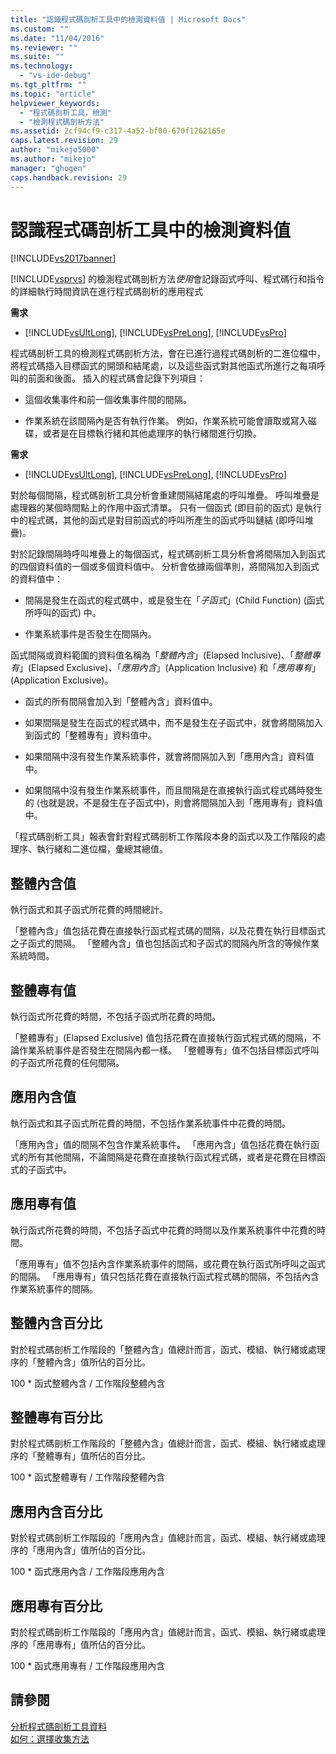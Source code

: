 ```yaml
---
title: "認識程式碼剖析工具中的檢測資料值 | Microsoft Docs"
ms.custom: ""
ms.date: "11/04/2016"
ms.reviewer: ""
ms.suite: ""
ms.technology: 
  - "vs-ide-debug"
ms.tgt_pltfrm: ""
ms.topic: "article"
helpviewer_keywords: 
  - "程式碼剖析工具，檢測"
  - "檢測程式碼剖析方法"
ms.assetid: 2cf94cf9-c317-4a52-bf00-670f1262165e
caps.latest.revision: 29
author: "mikejo5000"
ms.author: "mikejo"
manager: "ghogen"
caps.handback.revision: 29
---
```

# 認識程式碼剖析工具中的檢測資料值
[!INCLUDE[vs2017banner](../code-quality/includes/vs2017banner.md)]

[!INCLUDE[vsprvs](../code-quality/includes/vsprvs_md.md)] 的檢測程式碼剖析方法*使用*會記錄函式呼叫、程式碼行和指令的詳細執行時間資訊在進行程式碼剖析的應用程式  
  
 **需求**  
  
-   [!INCLUDE[vsUltLong](../code-quality/includes/vsultlong_md.md)], [!INCLUDE[vsPreLong](../code-quality/includes/vsprelong_md.md)], [!INCLUDE[vsPro](../code-quality/includes/vspro_md.md)]  
  
 程式碼剖析工具的檢測程式碼剖析方法，會在已進行過程式碼剖析的二進位檔中，將程式碼插入目標函式的開頭和結尾處，以及這些函式對其他函式所進行之每項呼叫的前面和後面。  插入的程式碼會記錄下列項目：  
  
-   這個收集事件和前一個收集事件間的間隔。  
  
-   作業系統在該間隔內是否有執行作業。  例如，作業系統可能會讀取或寫入磁碟，或者是在目標執行緒和其他處理序的執行緒間進行切換。  
  
 **需求**  
  
-   [!INCLUDE[vsUltLong](../code-quality/includes/vsultlong_md.md)], [!INCLUDE[vsPreLong](../code-quality/includes/vsprelong_md.md)], [!INCLUDE[vsPro](../code-quality/includes/vspro_md.md)]  
  
 對於每個間隔，程式碼剖析工具分析會重建間隔結尾處的呼叫堆疊。  呼叫堆疊是處理器的某個時間點上的作用中函式清單。  只有一個函式 \(即目前的函式\) 是執行中的程式碼，其他的函式是對目前函式的呼叫所產生的函式呼叫鏈結 \(即呼叫堆疊\)。  
  
 對於記錄間隔時呼叫堆疊上的每個函式，程式碼剖析工具分析會將間隔加入到函式的四個資料值的一個或多個資料值中。  分析會依據兩個準則，將間隔加入到函式的資料值中：  
  
-   間隔是發生在函式的程式碼中，或是發生在「*子函式*」\(Child Function\) \(函式所呼叫的函式\) 中。  
  
-   作業系統事件是否發生在間隔內。  
  
 函式間隔或資料範圍的資料值名稱為「*整體內含*」\(Elapsed Inclusive\)、「*整體專有*」\(Elapsed Exclusive\)、「*應用內含*」\(Application Inclusive\) 和「*應用專有*」\(Application Exclusive\)。  
  
-   函式的所有間隔會加入到「整體內含」資料值中。  
  
-   如果間隔是發生在函式的程式碼中，而不是發生在子函式中，就會將間隔加入到函式的「整體專有」資料值中。  
  
-   如果間隔中沒有發生作業系統事件，就會將間隔加入到「應用內含」資料值中。  
  
-   如果間隔中沒有發生作業系統事件，而且間隔是在直接執行函式程式碼時發生的 \(也就是說，不是發生在子函式中\)，則會將間隔加入到「應用專有」資料值中。  
  
 「程式碼剖析工具」報表會針對程式碼剖析工作階段本身的函式以及工作階段的處理序、執行緒和二進位檔，彙總其總值。  
  
## 整體內含值  
 執行函式和其子函式所花費的時間總計。  
  
 「整體內含」值包括花費在直接執行函式程式碼的間隔，以及花費在執行目標函式之子函式的間隔。  「整體內含」值也包括函式和子函式的間隔內所含的等候作業系統時間。  
  
## 整體專有值  
 執行函式所花費的時間，不包括子函式所花費的時間。  
  
 「整體專有」\(Elapsed Exclusive\) 值包括花費在直接執行函式程式碼的間隔，不論作業系統事件是否發生在間隔內都一樣。  「整體專有」值不包括目標函式呼叫的子函式所花費的任何間隔。  
  
## 應用內含值  
 執行函式和其子函式所花費的時間，不包括作業系統事件中花費的時間。  
  
 「應用內含」值的間隔不包含作業系統事件。  「應用內含」值包括花費在執行函式的所有其他間隔，不論間隔是花費在直接執行函式程式碼，或者是花費在目標函式的子函式中。  
  
## 應用專有值  
 執行函式所花費的時間，不包括子函式中花費的時間以及作業系統事件中花費的時間。  
  
 「應用專有」值不包括內含作業系統事件的間隔，或花費在執行函式所呼叫之函式的間隔。  「應用專有」值只包括花費在直接執行函式程式碼的間隔，不包括內含作業系統事件的間隔。  
  
## 整體內含百分比  
 對於程式碼剖析工作階段的「整體內含」值總計而言，函式、模組、執行緒或處理序的「整體內含」值所佔的百分比。  
  
 100 \* 函式整體內含 \/ 工作階段整體內含  
  
## 整體專有百分比  
 對於程式碼剖析工作階段的「整體內含」值總計而言，函式、模組、執行緒或處理序的「整體專有」值所佔的百分比。  
  
 100 \* 函式整體專有 \/ 工作階段整體內含  
  
## 應用內含百分比  
 對於程式碼剖析工作階段的「應用內含」值總計而言，函式、模組、執行緒或處理序的「應用內含」值所佔的百分比。  
  
 100 \* 函式應用內含 \/ 工作階段應用內含  
  
## 應用專有百分比  
 對於程式碼剖析工作階段的「應用內含」值總計而言，函式、模組、執行緒或處理序的「應用專有」值所佔的百分比。  
  
 100 \* 函式應用專有 \/ 工作階段應用內含  
  
## 請參閱  
 [分析程式碼剖析工具資料](../profiling/analyzing-performance-tools-data.md)   
 [如何：選擇收集方法](../profiling/how-to-choose-collection-methods.md)